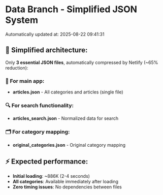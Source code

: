 # Data Branch - Simplified JSON System
Automatically updated at: 2025-08-22 09:41:31

## 🎯 Simplified architecture:
Only **3 essential JSON files**, automatically compressed by Netlify (~65% reduction):

### 📱 For main app:
- **articles.json** - All categories and articles (single file)

### 🔍 For search functionality:
- **articles_search.json** - Normalized data for search

### 🗂️ For category mapping:
- **original_categories.json** - Original category mapping

## ⚡ Expected performance:
- **Initial loading**: ~886K (2-4 seconds)
- **All categories**: Available immediately after loading
- **Zero timing issues**: No dependencies between files
